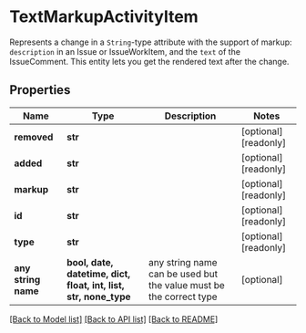 # TextMarkupActivityItem

Represents a change in a `String`-type attribute with the support of markup: `description` in an Issue or IssueWorkItem, and the `text` of the IssueComment. This entity lets you get the rendered text after the change.

## Properties
Name | Type | Description | Notes
------------ | ------------- | ------------- | -------------
**removed** | **str** |  | [optional] [readonly] 
**added** | **str** |  | [optional] [readonly] 
**markup** | **str** |  | [optional] [readonly] 
**id** | **str** |  | [optional] [readonly] 
**type** | **str** |  | [optional] [readonly] 
**any string name** | **bool, date, datetime, dict, float, int, list, str, none_type** | any string name can be used but the value must be the correct type | [optional]

[[Back to Model list]](../README.md#documentation-for-models) [[Back to API list]](../README.md#documentation-for-api-endpoints) [[Back to README]](../README.md)


